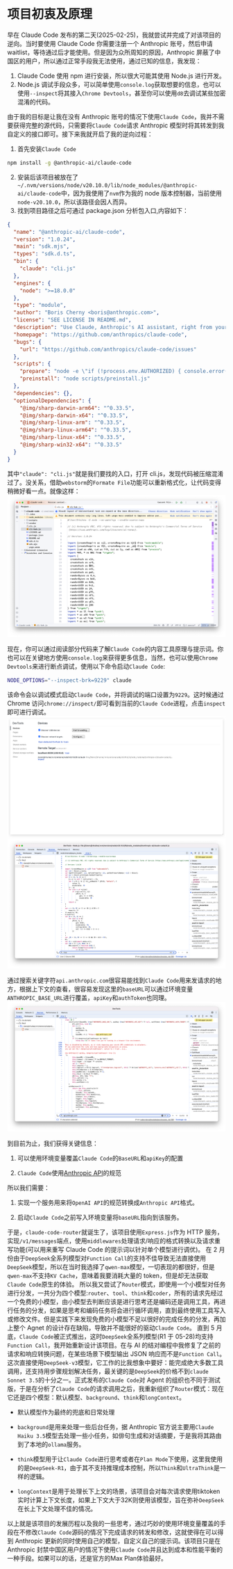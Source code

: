 # 项目初衷及原理

早在 Claude Code 发布的第二天(2025-02-25)，我就尝试并完成了对该项目的逆向。当时要使用 Claude Code 你需要注册一个 Anthropic 账号，然后申请 waitlist，等待通过后才能使用。但是因为众所周知的原因，Anthropic 屏蔽了中国区的用户，所以通过正常手段我无法使用，通过已知的信息，我发现：

1. Claude Code 使用 npm 进行安装，所以很大可能其使用 Node.js 进行开发。
2. Node.js 调试手段众多，可以简单使用`console.log`获取想要的信息，也可以使用`--inspect`将其接入`Chrome Devtools`，甚至你可以使用`d8`去调试某些加密混淆的代码。

由于我的目标是让我在没有 Anthropic 账号的情况下使用`Claude Code`，我并不需要获得完整的源代码，只需要将`Claude Code`请求 Anthropic 模型时将其转发到我自定义的接口即可。接下来我就开启了我的逆向过程：

1. 首先安装`Claude Code`

```bash
npm install -g @anthropic-ai/claude-code
```

2. 安装后该项目被放在了`~/.nvm/versions/node/v20.10.0/lib/node_modules/@anthropic-ai/claude-code`中，因为我使用了`nvm`作为我的 node 版本控制器，当前使用`node-v20.10.0`，所以该路径会因人而异。
3. 找到项目路径之后可通过 package.json 分析包入口,内容如下：

```package.json
{
  "name": "@anthropic-ai/claude-code",
  "version": "1.0.24",
  "main": "sdk.mjs",
  "types": "sdk.d.ts",
  "bin": {
    "claude": "cli.js"
  },
  "engines": {
    "node": ">=18.0.0"
  },
  "type": "module",
  "author": "Boris Cherny <boris@anthropic.com>",
  "license": "SEE LICENSE IN README.md",
  "description": "Use Claude, Anthropic's AI assistant, right from your terminal. Claude can understand your codebase, edit files, run terminal commands, and handle entire workflows for you.",
  "homepage": "https://github.com/anthropics/claude-code",
  "bugs": {
    "url": "https://github.com/anthropics/claude-code/issues"
  },
  "scripts": {
    "prepare": "node -e \"if (!process.env.AUTHORIZED) { console.error('ERROR: Direct publishing is not allowed.\\nPlease use the publish-external.sh script to publish this package.'); process.exit(1); }\"",
    "preinstall": "node scripts/preinstall.js"
  },
  "dependencies": {},
  "optionalDependencies": {
    "@img/sharp-darwin-arm64": "^0.33.5",
    "@img/sharp-darwin-x64": "^0.33.5",
    "@img/sharp-linux-arm": "^0.33.5",
    "@img/sharp-linux-arm64": "^0.33.5",
    "@img/sharp-linux-x64": "^0.33.5",
    "@img/sharp-win32-x64": "^0.33.5"
  }
}
```

其中`"claude": "cli.js"`就是我们要找的入口，打开 cli.js，发现代码被压缩混淆过了。没关系，借助`webstorm`的`Formate File`功能可以重新格式化，让代码变得稍微好看一点。就像这样：
![webstorm-formate-file](../images/webstorm-formate-file.png)

现在，你可以通过阅读部分代码来了解`Claude Code`的内容工具原理与提示词。你也可以在关键地方使用`console.log`来获得更多信息，当然，也可以使用`Chrome Devtools`来进行断点调试，使用以下命令启动`Claude Code`:

```bash
NODE_OPTIONS="--inspect-brk=9229" claude
```

该命令会以调试模式启动`Claude Code`，并将调试的端口设置为`9229`。这时候通过 Chrome 访问`chrome://inspect/`即可看到当前的`Claude Code`进程，点击`inspect`即可进行调试。
![chrome-devtools](../images/chrome-inspect.png)
![chrome-devtools](../images/chrome-devtools.png)

通过搜索关键字符`api.anthropic.com`很容易能找到`Claude Code`用来发请求的地方，根据上下文的查看，很容易发现这里的`baseURL`可以通过环境变量`ANTHROPIC_BASE_URL`进行覆盖，`apiKey`和`authToken`也同理。
![search](../images/search.png)

到目前为止，我们获得关键信息：

1. 可以使用环境变量覆盖`Claude Code`的`BaseURL`和`apiKey`的配置

2. `Claude Code`使用[Anthropic API](https://docs.anthropic.com/en/api/overview)的规范

所以我们需要：

1. 实现一个服务用来将`OpenAI API`的规范转换成`Anthropic API`格式。

2. 启动`Claude Code`之前写入环境变量将`baseURL`指向到该服务。

于是，`claude-code-router`就诞生了，该项目使用`Express.js`作为 HTTP 服务，实现`/v1/messages`端点，使用`middlewares`处理请求/响应的格式转换以及请求重写功能(可以用来重写 Claude Code 的提示词以针对单个模型进行调优)。
在 2 月份由于`DeepSeek`全系列模型对`Function Call`的支持不佳导致无法直接使用`DeepSeek`模型，所以在当时我选择了`qwen-max`模型，一切表现的都很好，但是`qwen-max`不支持`KV Cache`，意味着我要消耗大量的 token，但是却无法获取`Claude Code`原生的体验。
所以我又尝试了`Router`模式，即使用一个小模型对任务进行分发，一共分为四个模型:`router`、`tool`、`think`和`coder`，所有的请求先经过一个免费的小模型，由小模型去判断应该是进行思考还是编码还是调用工具，再进行任务的分发，如果是思考和编码任务将会进行循环调用，直到最终使用工具写入或修改文件。但是实践下来发现免费的小模型不足以很好的完成任务的分发，再加上整个 Agnet 的设计存在缺陷，导致并不能很好的驱动`Claude Code`。
直到 5 月底，`Claude Code`被正式推出，这时`DeepSeek`全系列模型(R1 于 05-28)均支持`Function Call`，我开始重新设计该项目。在与 AI 的结对编程中我修复了之前的请求和响应转换问题，在某些场景下模型输出 JSON 响应而不是`Function Call`。这次直接使用`DeepSeek-v3`模型，它工作的比我想象中要好：能完成绝大多数工具调用，还支持用步骤规划解决任务，最关键的是`DeepSeek`的价格不到`claude Sonnet 3.5`的十分之一。正式发布的`Claude Code`对 Agent 的组织也不同于测试版，于是在分析了`Claude Code`的请求调用之后，我重新组织了`Router`模式：现在它还是四个模型：默认模型、`background`、`think`和`longContext`。

- 默认模型作为最终的兜底和日常处理

- `background`是用来处理一些后台任务，据 Anthropic 官方说主要用`Claude Haiku 3.5`模型去处理一些小任务，如俳句生成和对话摘要，于是我将其路由到了本地的`ollama`服务。

- `think`模型用于让`Claude Code`进行思考或者在`Plan Mode`下使用，这里我使用的是`DeepSeek-R1`，由于其不支持推理成本控制，所以`Think`和`UltraThink`是一样的逻辑。

- `longContext`是用于处理长下上文的场景，该项目会对每次请求使用tiktoken实时计算上下文长度，如果上下文大于32K则使用该模型，旨在弥补`DeepSeek`在长上下文处理不佳的情况。

以上就是该项目的发展历程以及我的一些思考，通过巧妙的使用环境变量覆盖的手段在不修改`Claude Code`源码的情况下完成请求的转发和修改，这就使得在可以得到 Anthropic 更新的同时使用自己的模型，自定义自己的提示词。该项目只是在 Anthropic 封禁中国区用户的情况下使用`Claude Code`并且达到成本和性能平衡的一种手段。如果可以的话，还是官方的Max Plan体验最好。
